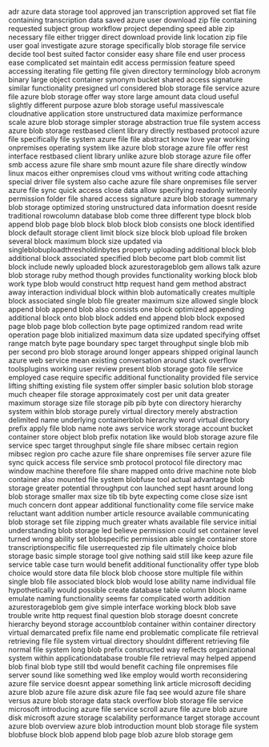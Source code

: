 adr azure data storage tool approved jan transcription approved set flat file containing transcription data saved azure user download zip file containing requested subject group workflow project depending speed able zip necessary file either trigger direct download provide link location zip file user goal investigate azure storage specifically blob storage file service decide tool best suited factor consider easy share file end user process ease complicated set maintain edit access permission feature speed accessing iterating file getting file given directory terminology blob acronym binary large object container synonym bucket shared access signature similar functionality presigned url considered blob storage file service azure file azure blob storage offer way store large amount data cloud useful slightly different purpose azure blob storage useful massivescale cloudnative application store unstructured data maximize performance scale azure blob storage simpler storage abstraction true file system access azure blob storage restbased client library directly restbased protocol azure file specifically file system azure file file abstract know love year working onpremises operating system like azure blob storage azure file offer rest interface restbased client library unlike azure blob storage azure file offer smb access azure file share smb mount azure file share directly window linux macos either onpremises cloud vms without writing code attaching special driver file system also cache azure file share onpremises file server azure file sync quick access close data allow specifying readonly writeonly permission folder file shared access signature azure blob storage summary blob storage optimized storing unstructured data information doesnt reside traditional rowcolumn database blob come three different type block blob append blob page blob block blob block blob consists one block identified block default storage client limit block size block blob upload file broken several block maximum block size updated via singleblobuploadthresholdinbytes property uploading additional block blob additional block associated specified blob become part blob commit list block include newly uploaded block azurestorageblob gem allows talk azure blob storage ruby method though provides functionality working block blob work type blob would construct http request hand gem method abstract away interaction individual block within blob automatically creates multiple block associated single blob file greater maximum size allowed single block append blob append blob also consists one block optimized appending additional block onto blob block added end append blob block exposed page blob page blob collection byte page optimized random read write operation page blob initialized maximum data size updated specifying offset range match byte page boundary spec target throughput single blob mib per second pro blob storage around longer appears shipped original launch azure web service mean existing conversation around stack overflow toolsplugins working user review present blob storage goto file service employed case require specific additional functionality provided file service lifting shifting existing file system offer simpler basic solution blob storage much cheaper file storage approximately cost per unit data greater maximum storage size file storage pib pib byte con directory hierarchy system within blob storage purely virtual directory merely abstraction delimited name underlying containerblob hierarchy word virtual directory prefix apply file blob name note aws service work storage account bucket container store object blob prefix notation like would blob storage azure file service spec target throughput single file share mibsec certain region mibsec region pro cache azure file share onpremises file server azure file sync quick access file service smb protocol protocol file directory mac window machine therefore file share mapped onto drive machine note blob container also mounted file system blobfuse tool actual advantage blob storage greater potential throughput con launched sept hasnt around long blob storage smaller max size tib tib byte expecting come close size isnt much concern dont appear additional functionality come file service make reluctant want addition number article resource available communicating blob storage set file zipping much greater whats available file service initial understanding blob storage led believe permission could set container level turned wrong ability set blobspecific permission able single container store transcriptionspecific file userrequested zip file ultimately choice blob storage basic simple storage tool give nothing said still like keep azure file service table case turn would benefit additional functionality offer type blob choice would store data file block blob choose store multiple file within single blob file associated block blob would lose ability name individual file hypothetically would possible create database table column block name emulate naming functionality seems far complicated worth addition azurestorageblob gem give simple interface working block blob save trouble write http request final question blob storage doesnt concrete hierarchy beyond storage accountblob container within container directory virtual demarcated prefix file name end problematic complicate file retrieval retrieving file file system virtual directory shouldnt different retrieving file normal file system long blob prefix constructed way reflects organizational system within applicationdatabase trouble file retrieval may helped append blob final blob type still tbd would benefit caching file onpremises file server sound like something wed like employ would worth reconsidering azure file service doesnt appear something link article microsoft deciding azure blob azure file azure disk azure file faq see would azure file share versus azure blob storage data stack overflow blob storage file service microsoft introducing azure file service scroll azure file azure blob azure disk microsoft azure storage scalability performance target storage account azure blob overview azure blob introduction mount blob storage file system blobfuse block blob append blob page blob azure blob storage gem